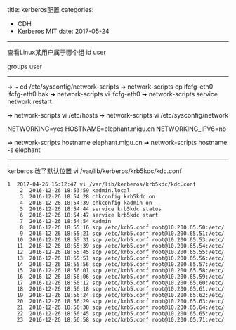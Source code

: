 title: kerberos配置
categories: 
- CDH
- Kerberos MIT
date: 2017-05-24
---
查看Linux某用户属于哪个组
id  user

groups user



---
➜  ~ cd /etc/sysconfig/network-scripts 
➜  network-scripts cp ifcfg-eth0 ifcfg-eth0.bak 
➜  network-scripts vi ifcfg-eth0 
➜  network-scripts service network restart




➜  network-scripts vi /etc/hosts 
➜  network-scripts vi /etc/sysconfig/network

NETWORKING=yes
HOSTNAME=elephant.migu.cn
NETWORKING_IPV6=no


➜  network-scripts hostname elephant.migu.cn
➜  network-scripts hostname -s elephant

---
kerberos 改了默认位置
vi /var/lib/kerberos/krb5kdc/kdc.conf 

```
1  2017-04-26 15:12:47 vi /var/lib/kerberos/krb5kdc/kdc.conf 
    2  2016-12-26 18:53:59 kadmin.local
    3  2016-12-26 18:54:28 chkconfig krb5kdc on
    4  2016-12-26 18:54:39 chkconfig kadmin on
    5  2016-12-26 18:54:44 service krb5kdc status
    6  2016-12-26 18:54:47 service krb5kdc start
    7  2016-12-26 18:54:54 kadmin
    8  2016-12-26 18:55:16 scp /etc/krb5.conf root@10.200.65.50:/etc/
    9  2016-12-26 18:55:21 scp /etc/krb5.conf root@10.200.65.51:/etc/
   10  2016-12-26 18:55:31 scp /etc/krb5.conf root@10.200.65.53:/etc/
   11  2016-12-26 18:55:39 scp /etc/krb5.conf root@10.200.65.54:/etc/
   12  2016-12-26 18:55:45 scp /etc/krb5.conf root@10.200.65.55:/etc/
   13  2016-12-26 18:55:51 scp /etc/krb5.conf root@10.200.65.56:/etc/
   14  2016-12-26 18:55:56 scp /etc/krb5.conf root@10.200.65.57:/etc/
   15  2016-12-26 18:56:01 scp /etc/krb5.conf root@10.200.65.58:/etc/
   16  2016-12-26 18:56:06 scp /etc/krb5.conf root@10.200.65.59:/etc/
   17  2016-12-26 18:56:12 scp /etc/krb5.conf root@10.200.65.60:/etc/
   18  2016-12-26 18:56:18 scp /etc/krb5.conf root@10.200.65.61:/etc/
   19  2016-12-26 18:56:24 scp /etc/krb5.conf root@10.200.65.62:/etc/
   20  2016-12-26 18:56:29 scp /etc/krb5.conf root@10.200.65.63:/etc/
   21  2016-12-26 18:56:38 scp /etc/krb5.conf root@10.200.65.64:/etc/
   22  2016-12-26 18:56:45 scp /etc/krb5.conf root@10.200.65.65:/etc/
   23  2016-12-26 18:56:58 scp /etc/krb5.conf root@10.200.65.71:/etc/
```
